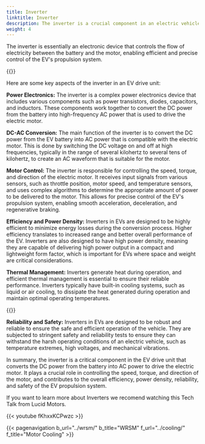 ```yaml
---
title: Inverter
linktitle: Inverter
description: The inverter is a crucial component in an electric vehicle (EV) drive unit. It is responsible for converting the direct current (DC) electricity stored in the vehicle's battery into alternating current (AC) electricity, which is then used to power the electric motor that drives the wheels of the EV. 
weight: 4
---
```

<!-- markdownlint-disable MD033 -->
The inverter is essentially an electronic device that controls the flow of electricity between the battery and the motor, enabling efficient and precise control of the EV's propulsion system.

{{<evkxdisplayaddarticle />}}

Here are some key aspects of the inverter in an EV drive unit:

**Power Electronics:** The inverter is a complex power electronics device that includes various components such as power transistors, diodes, capacitors, and inductors. These components work together to convert the DC power from the battery into high-frequency AC power that is used to drive the electric motor.

**DC-AC Conversion:** The main function of the inverter is to convert the DC power from the EV battery into AC power that is compatible with the electric motor. This is done by switching the DC voltage on and off at high frequencies, typically in the range of several kilohertz to several tens of kilohertz, to create an AC waveform that is suitable for the motor.

**Motor Control:** The inverter is responsible for controlling the speed, torque, and direction of the electric motor. It receives input signals from various sensors, such as throttle position, motor speed, and temperature sensors, and uses complex algorithms to determine the appropriate amount of power to be delivered to the motor. This allows for precise control of the EV's propulsion system, enabling smooth acceleration, deceleration, and regenerative braking.

**Efficiency and Power Density:** Inverters in EVs are designed to be highly efficient to minimize energy losses during the conversion process. Higher efficiency translates to increased range and better overall performance of the EV. Inverters are also designed to have high power density, meaning they are capable of delivering high power output in a compact and lightweight form factor, which is important for EVs where space and weight are critical considerations.

**Thermal Management:** Inverters generate heat during operation, and efficient thermal management is essential to ensure their reliable performance. Inverters typically have built-in cooling systems, such as liquid or air cooling, to dissipate the heat generated during operation and maintain optimal operating temperatures.

{{<evkxdisplayaddarticle />}}

**Reliability and Safety:** Inverters in EVs are designed to be robust and reliable to ensure the safe and efficient operation of the vehicle. They are subjected to stringent safety and reliability tests to ensure they can withstand the harsh operating conditions of an electric vehicle, such as temperature extremes, high voltages, and mechanical vibrations.

In summary, the inverter is a critical component in the EV drive unit that converts the DC power from the battery into AC power to drive the electric motor. It plays a crucial role in controlling the speed, torque, and direction of the motor, and contributes to the overall efficiency, power density, reliability, and safety of the EV propulsion system.

If you want to learn more about Inverters we recomend watching this Tech Talk from Lucid Motors.

{{< youtube fKhxxKCPwzc >}}

{{< pagenavigation b_url="../wrsm/" b_title="WRSM" f_url="../cooling/" f_title="Motor Cooling" >}}
